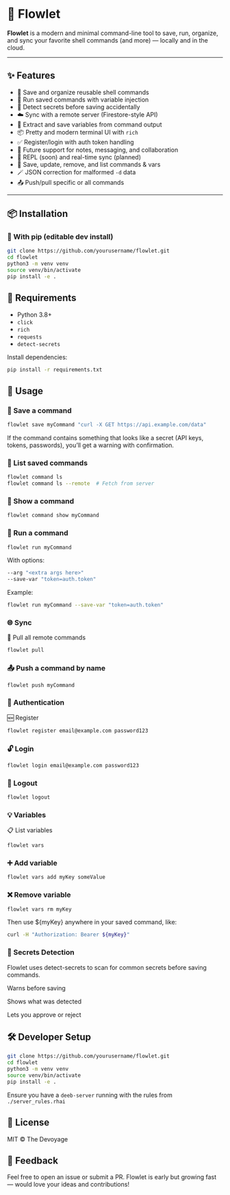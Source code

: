 # 🌊 Flowlet

**Flowlet** is a modern and minimal command-line tool to save, run, organize, and sync your favorite shell commands (and more) — locally and in the cloud.

---

## ✨ Features

- 🔖 Save and organize reusable shell commands  
- 🚀 Run saved commands with variable injection  
- 🔐 Detect secrets before saving accidentally  
- ☁️ Sync with a remote server (Firestore-style API)  
- 🧠 Extract and save variables from command output  
- 📦 Pretty and modern terminal UI with `rich`  
- ✅ Register/login with auth token handling  
- 👥 Future support for notes, messaging, and collaboration  
- 🔄 REPL (soon) and real-time sync (planned)  
- 📁 Save, update, remove, and list commands & vars  
- 🪄 JSON correction for malformed `-d` data  
- 📤 Push/pull specific or all commands  

---

## 📦 Installation

### 🐍 With pip (editable dev install)

```bash
git clone https://github.com/yourusername/flowlet.git
cd flowlet
python3 -m venv venv
source venv/bin/activate
pip install -e .
```

## 🧪 Requirements

- Python 3.8+
- `click`
- `rich`
- `requests`
- `detect-secrets`

Install dependencies:

```bash
pip install -r requirements.txt
```

## 🚦 Usage

### 🔖 Save a command

```bash
flowlet save myCommand "curl -X GET https://api.example.com/data"
```

If the command contains something that looks like a secret (API keys, tokens, passwords), you’ll get a warning with confirmation.

### 📜 List saved commands
```bash
flowlet command ls
flowlet command ls --remote  # Fetch from server
```

### 👀 Show a command
```bash
flowlet command show myCommand
```


### 🧪 Run a command
```bash
flowlet run myCommand
```

With options:

```bash
--arg "<extra args here>"
--save-var "token=auth.token"
```

Example:

```bash
flowlet run myCommand --save-var "token=auth.token"
```

### 🌐 Sync

🔄 Pull all remote commands

```bash
flowlet pull
```

### 📤 Push a command by name

```bash
flowlet push myCommand
```

### 🔐 Authentication

🆕 Register

```bash
flowlet register email@example.com password123
```

### 🔓 Login

```bash
flowlet login email@example.com password123
```

### 🚪 Logout

```bash
flowlet logout
```

### 💡 Variables

📋 List variables

```bash
flowlet vars
```

### ➕ Add variable

```bash
flowlet vars add myKey someValue
```

### ❌ Remove variable

```bash
flowlet vars rm myKey
```

Then use ${myKey} anywhere in your saved command, like:

```bash
curl -H "Authorization: Bearer ${myKey}"
```

### 🧠 Secrets Detection

Flowlet uses detect-secrets to scan for common secrets before saving commands.

Warns before saving

Shows what was detected

Lets you approve or reject

## 🛠 Developer Setup

```bash
git clone https://github.com/yourusername/flowlet.git
cd flowlet
python3 -m venv venv
source venv/bin/activate
pip install -e .
```

Ensure you have a `deeb-server` running with the rules from `./server_rules.rhai`

## 📄 License

MIT © The Devoyage

## 💬 Feedback

Feel free to open an issue or submit a PR. Flowlet is early but growing fast — would love your ideas and contributions!
